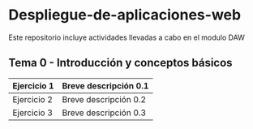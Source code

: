 # Despliegue-de-aplicaciones-web
Este repositorio incluye actividades llevadas a cabo en el modulo DAW
## Tema 0 - Introducción y conceptos básicos
|Ejercicio 1 |Breve descripción 0.1 |
|--------------|--------------|
|Ejercicio 2 |Breve descripción 0.2 |
|Ejercicio 3 |Breve descripción 0.3 |


